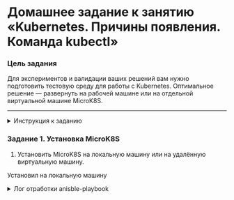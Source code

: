 # Домашнее задание к занятию «Kubernetes. Причины появления. Команда kubectl»

### Цель задания

Для экспериментов и валидации ваших решений вам нужно подготовить тестовую среду для работы с Kubernetes. Оптимальное решение — развернуть на рабочей машине или на отдельной виртуальной машине MicroK8S.


------

<details>
  <summary>Инструкция к заданию</summary>

### Инструкция к заданию

1. Установка MicroK8S:
    - sudo apt update,
    - sudo apt install snapd,
    - sudo snap install microk8s --classic,
    - добавить локального пользователя в группу `sudo usermod -a -G microk8s $USER`,
    - изменить права на папку с конфигурацией `sudo chown -f -R $USER ~/.kube`.

2. Полезные команды:
    - проверить статус `microk8s status --wait-ready`;
    - подключиться к microK8s и получить информацию можно через команду `microk8s command`, например, `microk8s kubectl get nodes`;
    - включить addon можно через команду `microk8s enable`; 
    - список addon `microk8s status`;
    - вывод конфигурации `microk8s config`;
    - проброс порта для подключения локально `microk8s kubectl port-forward -n kube-system service/kubernetes-dashboard 10443:443`.

3. Настройка внешнего подключения:
    - отредактировать файл /var/snap/microk8s/current/certs/csr.conf.template
    ```shell
    # [ alt_names ]
    # Add
    # IP.4 = 123.45.67.89
    ```
    - обновить сертификаты `sudo microk8s refresh-certs --cert front-proxy-client.crt`.

4. Установка kubectl:
    - curl -LO https://storage.googleapis.com/kubernetes-release/release/`curl -s https://storage.googleapis.com/kubernetes-release/release/stable.txt`/bin/linux/amd64/kubectl;
    - chmod +x ./kubectl;
    - sudo mv ./kubectl /usr/local/bin/kubectl;
    - настройка автодополнения в текущую сессию `bash source <(kubectl completion bash)`;
    - добавление автодополнения в командную оболочку bash `echo "source <(kubectl completion bash)" >> ~/.bashrc`.

------

### Инструменты и дополнительные материалы, которые пригодятся для выполнения задания

1. [Инструкция](https://microk8s.io/docs/getting-started) по установке MicroK8S.
2. [Инструкция](https://kubernetes.io/ru/docs/reference/kubectl/cheatsheet/#bash) по установке автодополнения **kubectl**.
3. [Шпаргалка](https://kubernetes.io/ru/docs/reference/kubectl/cheatsheet/) по **kubectl**.

------

</details>


### Задание 1. Установка MicroK8S

1. Установить MicroK8S на локальную машину или на удалённую виртуальную машину.

Установил на локальную машину
<details> <summary>Лог отработки anisble-playbook</summary>
<p align="center">
  <img src="./screenshots/01_kubectl_status.png">
</p>

2. Установить dashboard.

```bash
microk8s.enable dashboard
microk8s status
```
<p align="center">
  <img src="./screenshots/03_kubectl_dashboard.png">
</p>

3. Сгенерировать сертификат для подключения к внешнему ip-адресу.

Так как используется локальная машина, то сгенерил для нее 
```bash
microk8s refresh-certs --cert front-proxy-client.crt
```
<p align="center">
  <img src="./screenshots/04_kubectl_certs.png">
</p>


------

### Задание 2. Установка и настройка локального kubectl
1. Установить на локальную машину kubectl.

<p align="center">
  <img src="./screenshots/02_kubectl_version.png">
</p>

2. Настроить локально подключение к кластеру.

<p align="center">
  <img src="./screenshots/08_kubectl_connect.png">
</p>


3. Подключиться к дашборду с помощью port-forward.

Перед подключением к WEB-у генерируем токен по которому будем авторизовываться 

```bash
microk8s kubectl describe secret -n kube-system microk8s-dashboard-token
microk8s kubectl port-forward -n kube-system service/kubernetes-dashboard 10443:443
```

<p align="center">
  <img src="./screenshots/05_kubectl_token.png">
</p>

<p align="center">
  <img src="./screenshots/06_kubectl_forwarder.png">
</p>

<p align="center">
  <img src="./screenshots/07_kubectl_web_login.png">
</p>

<p align="center">
  <img src="./screenshots/07_kubectl_web.png">
</p>

------
